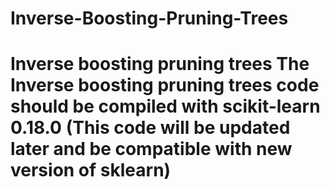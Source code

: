 # Inverse-Boosting-Pruning-Trees
# Inverse boosting pruning trees The Inverse boosting pruning trees code should be compiled with scikit-learn 0.18.0  (This code will be updated later and be compatible with new version of sklearn)
